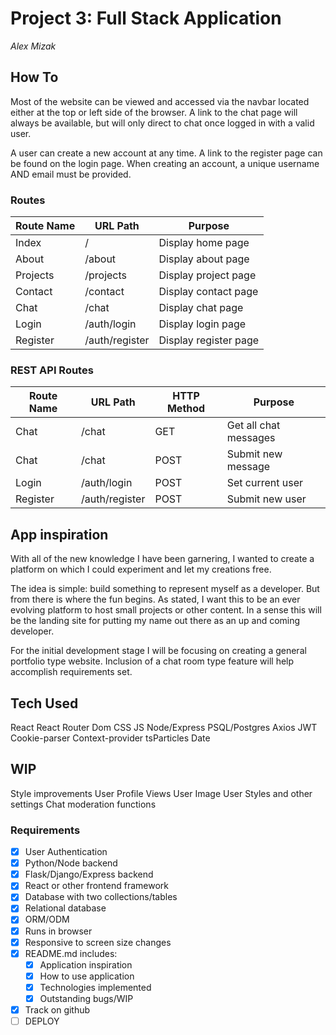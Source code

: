 # Project 3: Full Stack Application
*Alex Mizak*

## How To

Most of the website can be viewed and accessed via the navbar located either at the top or left side of the browser. A link to the chat page will always be available, but will only direct to chat once logged in with a valid user.

A user can create a new account at any time. A link to the register page can be found on the login page. When creating an account, a unique username AND email must be provided.

### Routes

|Route Name|URL Path|Purpose|
|---|---|---|
|Index|/|Display home page|
|About|/about|Display about page|
|Projects|/projects|Display project page|
|Contact|/contact|Display contact page|
|Chat|/chat|Display chat page|
|Login|/auth/login|Display login page|
|Register|/auth/register|Display register page|

### REST API Routes

|Route Name|URL Path|HTTP Method|Purpose|
|---|---|---|---|
|Chat|/chat|GET|Get all chat messages|
|Chat|/chat|POST|Submit new message|
|Login|/auth/login|POST|Set current user|
|Register|/auth/register|POST|Submit new user|

## App inspiration

With all of the new knowledge I have been garnering, I wanted to create a platform on which I could experiment and let my creations free.

The idea is simple: build something to represent myself as a developer. But from there is where the fun begins. As stated, I want this to be an ever evolving platform to host small projects or other content. In a sense this will be the landing site for putting my name out there as an up and coming developer.

For the initial development stage I will be focusing on creating a general portfolio type website. Inclusion of a chat room type feature will help accomplish requirements set.

## Tech Used

React
React Router Dom
CSS
JS
Node/Express
PSQL/Postgres
Axios
JWT
Cookie-parser
Context-provider
tsParticles
Date

## WIP

Style improvements
User Profile Views
User Image
User Styles and other settings
Chat moderation functions

### Requirements

- [x] User Authentication
- [x] Python/Node backend
- [x] Flask/Django/Express backend
- [x] React or other frontend framework
- [x] Database with two collections/tables
- [x] Relational database
- [x] ORM/ODM
- [x] Runs in browser
- [x] Responsive to screen size changes
- [x] README.md includes:
  - [x] Application inspiration
  - [x] How to use application
  - [x] Technologies implemented
  - [x] Outstanding bugs/WIP
- [x] Track on github
- [ ] DEPLOY
